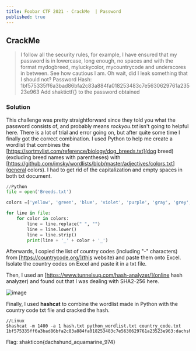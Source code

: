 ```yaml
---
title: Foobar CTF 2021 - CrackMe  | Password
published: true
---
```


## [](#header-2)CrackMe

> I follow all the security rules, for example, I have ensured that my password is in lowercase, long enough, no spaces and with the format mydogbreed, myluckycolor, mycountrycode and underscores in between. 
See how cautious I am. Oh wait, did I leak something that I should not?
>Password Hash: 1bf575335ff6a3bad86bfa2c83a884fa018253483c7e5630629761a23523e963
>Add shaktictf{} to the password obtained

### [](#header-3)Solution

This challenge was pretty straightforward since they told you what the password consists of, and probably means _rockyou.txt_ isn't going to helpful here.
There is a lot of trial and error going on, but after quite some time I finally got the correct combination.
I used Python to help me create a wordlist that combines the [https://sortmylist.com/reference/biology/dog_breeds.txt](dog breed) (excluding breed names with parentheses) with [https://github.com/imsky/wordlists/blob/master/adjectives/colors.txt](general colors).
I had to get rid of the capitalization and empty spaces in both txt document.
```Python
//Python
file = open('Breeds.txt')

colors =['yellow', 'green', 'blue', 'violet', 'purple', 'gray', 'grey', 'red', 'black', 'white', 'orange', 'cyan', 'pink', 'silver', 'brown', 'gold', 'magenta', 'lime', 'amber', 'aqua', 'azure', 'amethyst', 'aquamarine', 'apricot', 'auburn', 'beige', 'bronze', 'buff', 'cardinal', 'cerise', 'chartreuse', 'coral', 'carmine', 'chocolate', 'cream', 'charcoal', 'copper', 'crimson', 'cinnamon', 'celadon', 'dark', 'denim', 'ebony', 'emerald', 'ecru', 'eggplant', 'fuchsia', 'goldenrod', 'hue', 'indigo', 'ivory', 'jade', 'jet', 'khaki', 'lavender', 'lilac', 'lemon', 'mauve', 'maroon', 'mustard', 'mahogany', 'olive', 'ocher', 'orchid', 'pumpkin', 'peach', 'pastel', 'puce', 'pewter', 'persimmon', 'rainbow', 'ruby', 'rose', 'russet', 'salmon', 'saffron', 'sapphire', 'scarlet', 'sepia', 'sienna', 'shade', 'shamrock', 'teal', 'tint', 'turquoise', 'topaz', 'terracotta', 'tangerine', 'umber', 'vermilion', 'viridian', 'wisteria']

for line in file:
    for color in colors:
        line = line.replace(" ", "")
        line = line.lower()
        line = line.strip()
        print(line + '_' + color + '_')
```

Afterwards, I copied the list of country codes (including "-" characters) from [https://countrycode.org/](this website) and paste them onto Excel. Isolate the country codes on Excel and paste it in a txt file.

Then, I used an [https://www.tunnelsup.com/hash-analyzer/](online hash analyzer) and found out that I was dealing with SHA2-256 here.

![image](https://user-images.githubusercontent.com/81070073/113497984-984f5d80-94bd-11eb-9077-394aedc707f8.png)

Finally, I used **hashcat** to combine the wordlist made in Python with the country code txt file and cracked the hash.

```Linux
//Linux
$hashcat -m 1400 -a 1 hash.txt python_wordlist.txt country_code.txt 
1bf575335ff6a3bad86bfa2c83a884fa018253483c7e5630629761a23523e963:dachshund_aquamarine_974
```

Flag: shakticon{dachshund_aquamarine_974}
